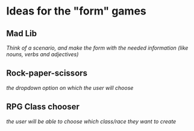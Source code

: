 # Ideas for the "form" games

## Mad Lib

_Think of a scenario, and make the form with the needed information (like nouns, verbs and adjectives)_

## Rock-paper-scissors

_the dropdown option on which the user will choose_

## RPG Class chooser

_the user will be able to choose which class/race they want to create_
